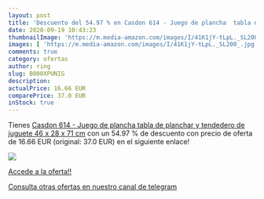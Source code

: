 ```yaml
---
layout: post
title: 'Descuento del 54.97 % en Casdon 614 - Juego de plancha  tabla de '
date: 2020-09-19 10:43:23
thumbnailImage: 'https://m.media-amazon.com/images/I/41K1jY-tLpL._SL200_.jpg'
images: [ 'https://m.media-amazon.com/images/I/41K1jY-tLpL._SL200_.jpg' ]
comments: true
category: ofertas
author: ring
slug: B000XPUNIG
description:
actualPrice: 16.66 EUR
comparePrice: 37.0 EUR
inStock: true
---
```


Tienes [Casdon 614 - Juego de plancha  tabla de planchar y tendedero de juguete  46 x 28 x 71 cm](https://www.amazon.com/dp/B000XPUNIG/?tag=redken08-20) con un 54.97 % de descuento con precio de oferta de 16.66 EUR (original: 37.0 EUR) en el siguiente enlace!

[![](https://m.media-amazon.com/images/I/41K1jY-tLpL._SL200_.jpg)](https://www.amazon.com/dp/B000XPUNIG/?tag=redken08-20)

[Accede a la oferta!!](https://www.amazon.com/dp/B000XPUNIG/?tag=redken08-20)

[Consulta otras ofertas en nuestro canal de telegram](https://t.me/s/ofertas25)
